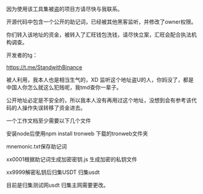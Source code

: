 
因为使用该工具集被盗的项目方请尽快与我联系。

开源代码中包含一个公开的助记词，已经被其他黑客监听，并修改了owner权限。

你们转入该地址的资金，被转入了汇旺钱包洗钱，请尽快立案，汇旺会配合执法机构调查。

开发者的tg：

https://t.me/StandwithBinance

被人利用，我本人也是相当生气的，XD 监听这个地址盗U的人，你妈没了，都是中国人你怎么就这么犯贱呢，我tmd查你一辈子。

公开地址必定是不安全的，所以我本人没有再用过这个地址，没想到会有参考该代码的人操作失误转移了资金进去。

一个工作文档至少需要以下几个文件

安装node后使用npm install tronweb 下载的tronweb文件夹

mnemonic.txt保存助记词

xx0001根据助记词生成加密密钥.js 生成加密的私钥文件


xx9999解密私钥后归集USDT  归集usdt

目前是归集测试网usdt 归集主网需要更改。
